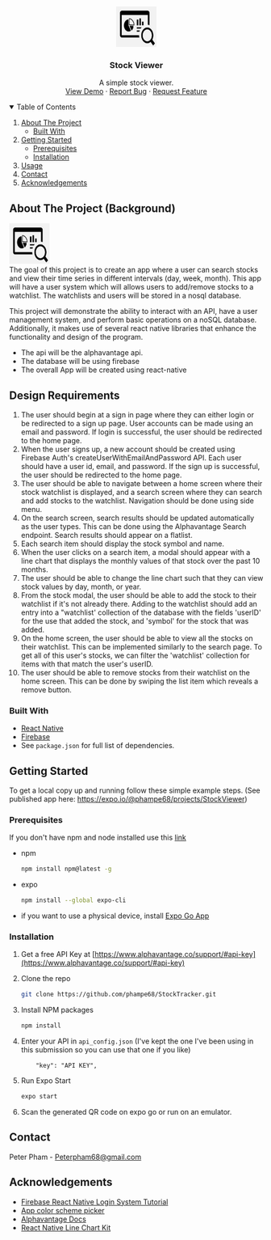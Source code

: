 <p align="center">
  <a href="https://github.com/phampe68/StockTracker">
    <img src="./assets/StockViewerLogo.jpg" alt="Logo" width="80" height="80" >
  </a>

  <h3 align="center">Stock Viewer</h3>

  <p align="center">
    A simple stock viewer.
    <br />
    <a href="https://github.com/phampe68/StockTracker">View Demo</a>
    ·
    <a href="https://github.com/phampe68/StockTracker/issues">Report Bug</a>
    ·
    <a href="https://github.com/phampe68/StockTracker/issues">Request Feature</a>
  </p>
</p>

<!-- TABLE OF CONTENTS -->
<details open="open">
  <summary>Table of Contents</summary>
  <ol>
    <li>
      <a href="#about-the-project">About The Project</a>
      <ul>
        <li><a href="#built-with">Built With</a></li>
      </ul>
    </li>
    <li>
      <a href="#getting-started">Getting Started</a>
      <ul>
        <li><a href="#prerequisites">Prerequisites</a></li>
        <li><a href="#installation">Installation</a></li>
      </ul>
    </li>
    <li><a href="#usage">Usage</a></li>
    <li><a href="#contact">Contact</a></li>
    <li><a href="#acknowledgements">Acknowledgements</a></li>
  </ol>
</details>

<!-- ABOUT THE PROJECT -->

## About The Project (Background)

<img src="./assets/StockViewerLogo.jpg" alt="Logo" width="80" height="80"> <br>
The goal of this project is to create an app where a user can search stocks and view their time series in different intervals (day, week, month). This app will have a user system which will allows users to add/remove stocks to a watchlist. The watchlists and users will be stored in a nosql database.

This project will demonstrate the ability to interact with an API, have a user management system, and perform basic operations on a noSQL database. Additionally, it makes use of several react native libraries that enhance the functionality and design of the program.

-   The api will be the alphavantage api.
-   The database will be using firebase
-   The overall App will be created using react-native

## Design Requirements

1. The user should begin at a sign in page where they can either login or be redirected to a sign up page. User accounts can be made using an email and password. If login is successful, the user should be redirected to the home page.
2. When the user signs up, a new account should be created using Firebase Auth's createUserWithEmailAndPassword API. Each user should have a user id, email, and password. If the sign up is successful, the user should be redirected to the home page.
3. The user should be able to navigate between a home screen where their stock watchlist is displayed, and a search screen where they can search and add stocks to the watchlist. Navigation should be done using side menu.
4. On the search screen, search results should be updated automatically as the user types. This can be done using the Alphavantage Search endpoint. Search results should appear on a flatlist.
5. Each search item should display the stock symbol and name.
6. When the user clicks on a search item, a modal should appear with a line chart that displays the monthly values of that stock over the past 10 months.
7. The user should be able to change the line chart such that they can view stock values by day, month, or year.
8. From the stock modal, the user should be able to add the stock to their watchlist if it's not already there. Adding to the watchlist should add an entry into a "watchlist' collection of the database with the fields 'userID' for the use that added the stock, and 'symbol' for the stock that was added.
9. On the home screen, the user should be able to view all the stocks on their watchlist. This can be implemented similarly to the search page. To get all of this user's stocks, we can filter the 'watchlist' collection for items with that match the user's userID.
10. The user should be able to remove stocks from their watchlist on the home screen. This can be done by swiping the list item which reveals a remove button.

### Built With

-   [React Native](https://reactnative.dev/)
-   [Firebase](https://firebase.google.com/)
-   See `package.json` for full list of dependencies.

<!-- GETTING STARTED -->

## Getting Started

To get a local copy up and running follow these simple example steps.
(See published app here: https://expo.io/@phampe68/projects/StockViewer)
### Prerequisites

If you don't have npm and node installed use this [link](https://nodejs.org/en/)

-   npm

    ```sh
    npm install npm@latest -g
    ```

-   expo

    ```sh
    npm install --global expo-cli
    ```

-   if you want to use a physical device, install [Expo Go App](https://play.google.com/store/apps/details?id=host.exp.exponent)

### Installation

1. Get a free API Key at [https://www.alphavantage.co/support/#api-key](https://www.alphavantage.co/support/#api-key)
2. Clone the repo
    ```sh
    git clone https://github.com/phampe68/StockTracker.git
    ```
3. Install NPM packages
    ```sh
    npm install
    ```
4. Enter your API in `api_config.json` (I've kept the one I've been using in this submission so you can use that one if you like)

    ```JS
        "key": "API KEY",
    ```

5. Run Expo Start
    ```sh
    expo start
    ```
6. Scan the generated QR code on expo go or run on an emulator.

<!-- CONTACT -->

## Contact

Peter Pham -  Peterpham68@gmail.com

<!-- ACKNOWLEDGEMENTS -->

## Acknowledgements

-   [Firebase React Native Login System Tutorial](https://www.freecodecamp.org/news/react-native-firebase-tutorial/)
-   [App color scheme picker](https://coolors.co/palettes/trending)
-   [Alphavantage Docs](https://www.alphavantage.co/documentation/)
-   [React Native Line Chart Kit](https://github.com/indiespirit/react-native-chart-kit/blob/master/src/line-chart/LineChart.tsx)
